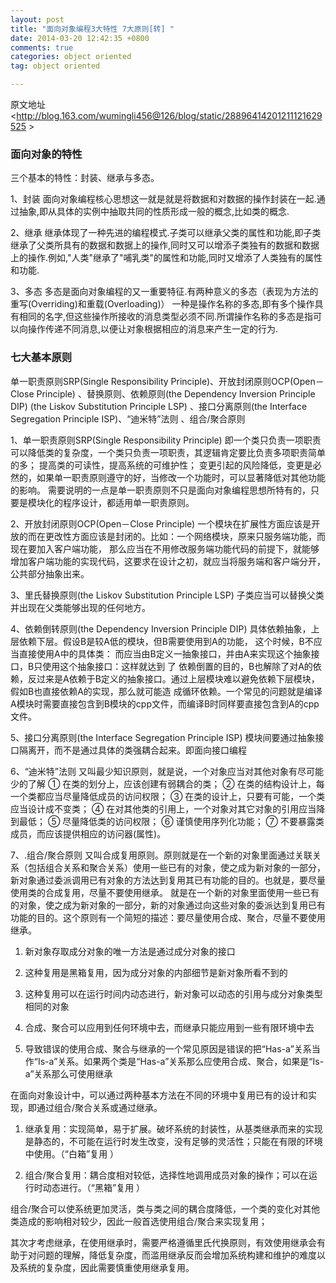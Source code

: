 ```yaml
---
layout: post
title: "面向对象编程3大特性 7大原则[转] "
date: 2014-03-20 12:42:35 +0800
comments: true
categories: object oriented
tag: object oriented

---
```


原文地址<http://blog.163.com/wumingli456@126/blog/static/28896414201211121629525 >
### 面向对象的特性
三个基本的特性：封装、继承与多态。

1、封装
面向对象编程核心思想这一就是就是将数据和对数据的操作封装在一起.通过抽象,即从具体的实例中抽取共同的性质形成一般的概念,比如类的概念.

2、继承
继承体现了一种先进的编程模式.子类可以继承父类的属性和功能,即子类继承了父类所具有的数据和数据上的操作,同时又可以增添子类独有的数据和数据上的操作.例如,"人类"继承了"哺乳类"的属性和功能,同时又增添了人类独有的属性和功能.

3、多态
 多态是面向对象编程的又一重要特征.有两种意义的多态（表现为方法的重写(Overriding)和重载(Overloading)） 
 一种是操作名称的多态,即有多个操作具有相同的名字,但这些操作所接收的消息类型必须不同.所谓操作名称的多态是指可以向操作传递不同消息,以便让对象根据相应的消息来产生一定的行为.

### 七大基本原则 
 单一职责原则SRP(Single Responsibility Principle)、开放封闭原则OCP(Open－Close Principle) 、替换原则、依赖原则(the Dependency Inversion Principle DIP) (the Liskov Substitution Principle LSP) 、接口分离原则(the Interface Segregation Principle ISP)、“迪米特”法则 、组合/聚合原则 

1、单一职责原则SRP(Single Responsibility Principle)
即一个类只负责一项职责
可以降低类的复杂度，一个类只负责一项职责，其逻辑肯定要比负责多项职责简单的多；
提高类的可读性，提高系统的可维护性；
变更引起的风险降低，变更是必然的，如果单一职责原则遵守的好，当修改一个功能时，可以显著降低对其他功能的影响。
需要说明的一点是单一职责原则不只是面向对象编程思想所特有的，只要是模块化的程序设计，都适用单一职责原则。

2、开放封闭原则OCP(Open－Close Principle) 
一个模块在扩展性方面应该是开放的而在更改性方面应该是封闭的。比如：一个网络模块，原来只服务端功能，而现在要加入客户端功能，
那么应当在不用修改服务端功能代码的前提下，就能够增加客户端功能的实现代码，这要求在设计之初，就应当将服务端和客户端分开，公共部分抽象出来。

3、里氏替换原则(the Liskov Substitution Principle LSP) 
子类应当可以替换父类并出现在父类能够出现的任何地方。

4、依赖倒转原则(the Dependency Inversion Principle DIP) 
具体依赖抽象，上层依赖下层。假设B是较A低的模块，但B需要使用到A的功能，
这个时候，B不应当直接使用A中的具体类： 而应当由B定义一抽象接口，并由A来实现这个抽象接口，B只使用这个抽象接口：这样就达到
了 依赖倒置的目的，B也解除了对A的依赖，反过来是A依赖于B定义的抽象接口。通过上层模块难以避免依赖下层模块，假如B也直接依赖A的实现，那么就可能造 成循环依赖。一个常见的问题就是编译A模块时需要直接包含到B模块的cpp文件，而编译B时同样要直接包含到A的cpp文件。

5、接口分离原则(the Interface Segregation Principle ISP) 
模块间要通过抽象接口隔离开，而不是通过具体的类强耦合起来。即面向接口编程

6、“迪米特”法则
又叫最少知识原则，就是说，一个对象应当对其他对象有尽可能少的了解
① 在类的划分上，应该创建有弱耦合的类；
② 在类的结构设计上，每一个类都应当尽量降低成员的访问权限；
③ 在类的设计上，只要有可能，一个类应当设计成不变类；
④ 在对其他类的引用上，一个对象对其它对象的引用应当降到最低；
⑤ 尽量降低类的访问权限；
⑥ 谨慎使用序列化功能；
⑦ 不要暴露类成员，而应该提供相应的访问器(属性)。 

7、.组合/聚合原则
又叫合成复用原则。原则就是在一个新的对象里面通过关联关系（包括组合关系和聚合关系）使用一些已有的对象，使之成为新对象的一部分，新对象通过委派调用已有对象的方法达到复用其已有功能的目的。也就是，要尽量使用类的合成复用，尽量不要使用继承。
就是在一个新的对象里面使用一些已有的对象，使之成为新对象的一部分，新的对象通过向这些对象的委派达到复用已有功能的目的。这个原则有一个简短的描述：要尽量使用合成、聚合，尽量不要使用继承。

1)  新对象存取成分对象的唯一方法是通过成分对象的接口

2)  这种复用是黑箱复用，因为成分对象的内部细节是新对象所看不到的

3)  这种复用可以在运行时间内动态进行，新对象可以动态的引用与成分对象类型相同的对象

4)  合成、聚合可以应用到任何环境中去，而继承只能应用到一些有限环境中去

5)  导致错误的使用合成、聚合与继承的一个常见原因是错误的把“Has-a”关系当作“Is-a”关系。如果两个类是“Has-a”关系那么应使用合成、聚合，如果是“Is-a”关系那么可使用继承

在面向对象设计中，可以通过两种基本方法在不同的环境中复用已有的设计和实现，即通过组合/聚合关系或通过继承。

1)   继承复用：实现简单，易于扩展。破坏系统的封装性，从基类继承而来的实现是静态的，不可能在运行时发生改变，没有足够的灵活性；只能在有限的环境中使用。（“白箱”复用 ）

2)   组合/聚合复用：耦合度相对较低，选择性地调用成员对象的操作；可以在运行时动态进行。（“黑箱”复用 ）

组合/聚合可以使系统更加灵活，类与类之间的耦合度降低，一个类的变化对其他类造成的影响相对较少，因此一般首选使用组合/聚合来实现复用；

其次才考虑继承，在使用继承时，需要严格遵循里氏代换原则，有效使用继承会有助于对问题的理解，降低复杂度，而滥用继承反而会增加系统构建和维护的难度以及系统的复杂度，因此需要慎重使用继承复用。